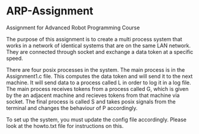 # ARP-Assignment
Assignment for Advanced Robot Programming Course

The purpose of this assignment is to create a multi process system that works in a network of identical systems that are on the same LAN network. They are connected through socket and exchange a data token at a specific speed. 

There are four posix processes in the system. The main process is in the Assignment1.c file. This computes the data token and will send it to the next machine. It will send data to a process called L in order to log it in a log file. The main process receives tokens from a process called G, which is given by the an adjacent machine and recieves tokens from that machine via socket. The final process is called S and takes posix signals from the terminal and changes the behaviour of P accordingly. 

To set up the system, you must update the config file accordingly. Please look at the howto.txt file for instructions on this. 
